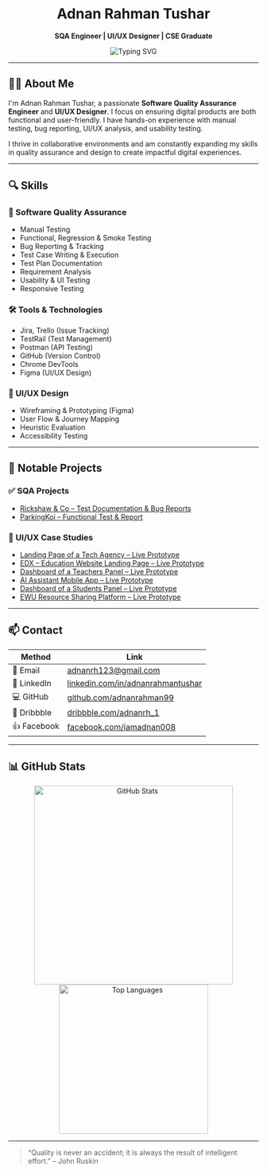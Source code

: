 <div align="center">

# Adnan Rahman Tushar
**SQA Engineer | UI/UX Designer | CSE Graduate**

![Typing SVG](https://readme-typing-svg.demolab.com?font=Fira+Code&size=22&duration=4000&pause=1000&color=007ACC&center=true&vCenter=true&width=450&lines=Software+Quality+Assurance+(SQA);UI%2FUX+Design+Enthusiast;CSE+Graduate+%7C+East+West+University)

</div>

---

## 👨‍💻 About Me
I'm Adnan Rahman Tushar, a passionate **Software Quality Assurance Engineer** and **UI/UX Designer**. I focus on ensuring digital products are both functional and user-friendly. I have hands-on experience with manual testing, bug reporting, UI/UX analysis, and usability testing.

I thrive in collaborative environments and am constantly expanding my skills in quality assurance and design to create impactful digital experiences.

---

## 🔍 Skills

### 🧪 Software Quality Assurance
- Manual Testing
- Functional, Regression & Smoke Testing
- Bug Reporting & Tracking
- Test Case Writing & Execution
- Test Plan Documentation
- Requirement Analysis
- Usability & UI Testing
- Responsive Testing

### 🛠 Tools & Technologies
- Jira, Trello (Issue Tracking)
- TestRail (Test Management)
- Postman (API Testing)
- GitHub (Version Control)
- Chrome DevTools
- Figma (UI/UX Design)

### 🎨 UI/UX Design
- Wireframing & Prototyping (Figma)
- User Flow & Journey Mapping
- Heuristic Evaluation
- Accessibility Testing

---

## 📁 Notable Projects

### ✅ SQA Projects
- [Rickshaw & Co – Test Documentation & Bug Reports](https://github.com/adnanrahman99/rickshaw-sqa)
- [ParkingKoi – Functional Test & Report](https://github.com/adnanrahman99/parkingkoi)

### 🎨 UI/UX Case Studies
- [Landing Page of a Tech Agency – Live Prototype](https://www.figma.com/proto/9eUAc8ZeLQBjg1rj5GO9Cu/My-Works?page-id=0%3A1&node-id=35-19&viewport=4086%2C450%2C0.57&t=T0SP3xaVT04F6ZdG-1&scaling=min-zoom&content-scaling=fixed)
- [EDX – Education Website Landing Page – Live Prototype](https://www.figma.com/proto/9eUAc8ZeLQBjg1rj5GO9Cu/My-Works?page-id=0%3A1&node-id=3-5&viewport=438%2C326%2C0.09&t=KSeHJDSRLF8xogyP-1&scaling=min-zoom&content-scaling=fixed)
- [Dashboard of a Teachers Panel – Live Prototype](https://www.figma.com/proto/9eUAc8ZeLQBjg1rj5GO9Cu/My-Works?page-id=0%3A1&node-id=1-12&viewport=438%2C326%2C0.09&t=E7WhaHrWTx0b7Ynm-1&scaling=min-zoom&content-scaling=fixed)
- [AI Assistant Mobile App – Live Prototype](https://www.figma.com/proto/NSQJKs4PoG0gPVSKQlonjA/Ai-Assistance?page-id=0%3A1&node-id=2-2&viewport=208%2C92%2C0.21&t=yhFC1ryx9d6aQEzj-1&scaling=scale-down&content-scaling=fixed&starting-point-node-id=2%3A2)
- [Dashboard of a Students Panel – Live Prototype](https://www.figma.com/proto/YLyY5Ua8rCjTxa2f1n76ho/LMS?page-id=0%3A1&node-id=110-58&viewport=1035%2C95%2C0.39&t=firy5flv616VVqtO-1&scaling=min-zoom&content-scaling=fixed)
- [EWU Resource Sharing Platform – Live Prototype](https://www.figma.com/proto/PWkBCGWAUHe0utLheJG5jW/Log-In%2FSign-Up?page-id=0%3A1&node-id=24-2&viewport=160%2C-45%2C0.22&t=uGOrkllbAt4YpNjX-1&scaling=min-zoom&content-scaling=fixed&starting-point-node-id=1%3A2)

---

## 📫 Contact
| Method       | Link                                                                 |
|--------------|----------------------------------------------------------------------|
| 📧 Email      | [adnanrh123@gmail.com](mailto:adnanrh123@gmail.com)                 |
| 🔗 LinkedIn   | [linkedin.com/in/adnanrahmantushar]([https://linkedin.com/in/adnanrahmantushar](https://www.linkedin.com/in/adnan-rahman-ba9972284/)) |
| 💻 GitHub     | [github.com/adnanrahman99](https://github.com/adnanrh1)         |
| 🎨 Dribbble   | [dribbble.com/adnanrh_1](https://dribbble.com/adnanrh_1)             |
| 👍 Facebook   | [facebook.com/iamadnan008](https://www.facebook.com/iamadnan008)     |

---

## 📊 GitHub Stats
<div align="center">
  <img src="https://github-readme-stats.vercel.app/api?username=adnanrahman99&show_icons=true&theme=default" alt="GitHub Stats" width="400" />
  <img src="https://github-readme-stats.vercel.app/api/top-langs/?username=adnanrahman99&layout=compact&theme=default" alt="Top Languages" width="300" />
</div>

---

> “Quality is never an accident; it is always the result of intelligent effort.” – John Ruskin
